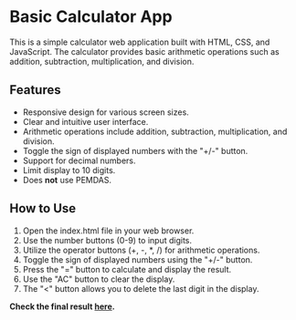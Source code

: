 # Basic Calculator App

This is a simple calculator web application built with HTML, CSS, and JavaScript. The calculator provides basic arithmetic operations such as addition, subtraction, multiplication, and division.

## Features

- Responsive design for various screen sizes.
- Clear and intuitive user interface.
- Arithmetic operations include addition, subtraction, multiplication, and division.
- Toggle the sign of displayed numbers with the "+/-" button.
- Support for decimal numbers.
- Limit display to 10 digits.
- Does **not** use PEMDAS.

## How to Use

1. Open the index.html file in your web browser.
2. Use the number buttons (0-9) to input digits.
3. Utilize the operator buttons (+, -, \*, /) for arithmetic operations.
4. Toggle the sign of displayed numbers using the "+/-" button.
5. Press the "=" button to calculate and display the result.
6. Use the "AC" button to clear the display.
7. The "<" button allows you to delete the last digit in the display.

**Check the final result [here](https://endand.github.io/calculator/).**
